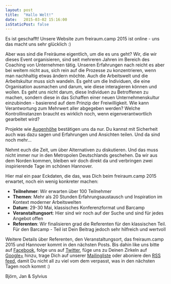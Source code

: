 ```yaml
---
layout: post
title:  "Hallo Welt!"
date:   2015-03-02 15:16:00
isStaticPost: false
---
```


Es ist geschafft! Unsere Website zum freiraum.camp 2015 ist online - uns das macht uns sehr glücklich :) 

Aber was sind die Freiräume eigentlich, um die es uns geht? Wir, die wir dieses Event organisieren, sind seit mehreren Jahren im Bereich des Coaching von Unternehmen tätig. Unseren Erfahrungen nach reicht es aber bei weitem nicht aus, sich rein auf die Prozesse zu konzentrieren, wenn man nachhaltig etwas ändern möchte. Auch die Arbeitswelt und die Arbeitskultur muss sich wandeln. Es geht um die Individuen, die eine Organisation ausmachen und darum, wie diese interagieren können und wollen. Es geht uns nicht darum, diese Individuen zu Betroffenen zu machen, sondern diese in das Schaffen einer neuen Unternehmenskultur einzubinden - basierend auf dem Prinzip der Freiwilligkeit. Wie kann Verantwortung zum Mehrwert aller abgegeben werden? Welche Kontrollinstanzen braucht es wirklich noch, wenn eigenverantwortlich gearbeitet wird?

Projekte wie [Augenhöhe](http://augenhoehe.jimdo.com) bestätigen uns da nur. Du kannst mit Sicherheit auch was dazu sagen und Erfahrungen und Ansichten teilen. Und da sind noch mehr...

Nehmt euch die Zeit, um über Alternativen zu diskutieren. Und das muss nicht immer nur in den Metropolen Deutschlands geschehen. Da wir aus dem Norden kommen, bleiben wir doch direkt da und verbringen zwei inspirierende Tage im schönen Hannover.

Hier mal ein paar Eckdaten, die das, was Dich beim freiraum.camp 2015 erwartet, noch ein wenig konkreter machen:

* **Teilnehmer**: Wir erwarten über 100 Teilnehmer
* **Themen**: Mehr als 20 Stunden Erfahrungsaustausch und Inspiration im Kontext moderner Arbeitswelten
* **Datum**: 29-30 Mai, klassisches Konferenzformat und Barcamp
* **Veranstaltungsort**: Hier sind wir noch auf der Suche und sind für jedes Angebot offen
* **Referenten**: Wir finalisieren grad die Referenten für den klassischen Teil. Für den Barcamp - Teil ist Dein Beitrag jedoch sehr hilfreich und wertvoll

Weitere Details über Referenten, den Veranstaltungsort, das freiraum.camp 2015 und Hannover kommt in den nächsten Posts. Bis dahin like uns bitte auf [Facebook](), folge uns auf [Twitter](), füge uns zu Deinen Zirkeln auf [Google+]() hinzu, trage Dich auf unserer [Mailingliste]() oder aboniere den [RSS feed](), damit Du nicht all zu viel vom dem verpasst, was in den nächsten Tagen noch kommt :)

Björn, Jan & Sylvius